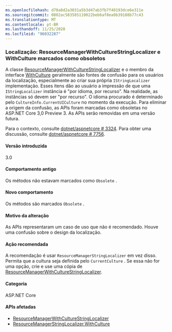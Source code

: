 ```yaml
---
ms.openlocfilehash: d70a8d2a3031a5b3d47ab3fb7f40193dce6e311e
ms.sourcegitcommit: 0802ac583585110022beb6af8ea0b39188b77c43
ms.translationtype: MT
ms.contentlocale: pt-BR
ms.lasthandoff: 11/25/2020
ms.locfileid: "96032287"
---
```

### <a name="localization-resourcemanagerwithculturestringlocalizer-and-withculture-marked-obsolete"></a>Localização: ResourceManagerWithCultureStringLocalizer e WithCulture marcados como obsoletos

A classe [ResourceManagerWithCultureStringLocalizer](https://github.com/aspnet/Localization/blob/43b974482c7b703c92085c6f68b3b23d8fe32720/src/Microsoft.Extensions.Localization/ResourceManagerWithCultureStringLocalizer.cs#L18) e o membro da interface [WithCulture](https://github.com/aspnet/Localization/blob/master/src/Microsoft.Extensions.Localization/ResourceManagerStringLocalizer.cs#L154-L170) geralmente são fontes de confusão para os usuários da localização, especialmente ao criar sua própria `IStringLocalizer` implementação. Esses itens dão ao usuário a impressão de que uma `IStringLocalizer` instância é "por idioma, por recurso". Na realidade, as instâncias só devem ser "por recurso". O idioma procurado é determinado pelo `CultureInfo.CurrentUICulture` no momento da execução. Para eliminar a origem da confusão, as APIs foram marcadas como obsoletas no ASP.NET Core 3,0 Preview 3. As APIs serão removidas em uma versão futura.

Para o contexto, consulte [dotnet/aspnetcore # 3324](https://github.com/dotnet/aspnetcore/issues/3324). Para obter uma discussão, consulte [dotnet/aspnetcore # 7756](https://github.com/dotnet/aspnetcore/issues/7756).

#### <a name="version-introduced"></a>Versão introduzida

3.0

#### <a name="old-behavior"></a>Comportamento antigo

Os métodos não estavam marcados como `Obsolete` .

#### <a name="new-behavior"></a>Novo comportamento

Os métodos são marcados `Obsolete` .

#### <a name="reason-for-change"></a>Motivo da alteração

As APIs representaram um caso de uso que não é recomendado. Houve uma confusão sobre o design da localização.

#### <a name="recommended-action"></a>Ação recomendada

A recomendação é usar `ResourceManagerStringLocalizer` em vez disso. Permita que a cultura seja definida pelo `CurrentCulture` . Se essa não for uma opção, crie e use uma cópia de [ResourceManagerWithCultureStringLocalizer](https://github.com/aspnet/Localization/blob/43b974482c7b703c92085c6f68b3b23d8fe32720/src/Microsoft.Extensions.Localization/ResourceManagerWithCultureStringLocalizer.cs#L18).

#### <a name="category"></a>Categoria

ASP.NET Core

#### <a name="affected-apis"></a>APIs afetadas

- [ResourceManagerWithCultureStringLocalizer](/dotnet/api/microsoft.extensions.localization.resourcemanagerwithculturestringlocalizer?view=dotnet-plat-ext-3.0)
- [ResourceManagerStringLocalizer.WithCulture](/dotnet/api/microsoft.extensions.localization.resourcemanagerstringlocalizer.withculture?view=dotnet-plat-ext-3.0)

<!--

#### Affected APIs

- `T:Microsoft.Extensions.Localization.ResourceManagerWithCultureStringLocalizer`
- `Overload:Microsoft.Extensions.Localization.ResourceManagerStringLocalizer.WithCulture`

-->
